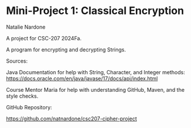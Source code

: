 # Mini-Project 1: Classical Encryption

Natalie Nardone

A project for CSC-207 2024Fa.

A program for encrypting and decrypting Strings.

Sources:

Java Documentation for help with String, Character, and Integer methods: https://docs.oracle.com/en/java/javase/17/docs/api/index.html

Course Mentor Maria for help with understanding GitHub, Maven, and the style checks.

GitHub Repository:

https://github.com/natnardone/csc207-cipher-project